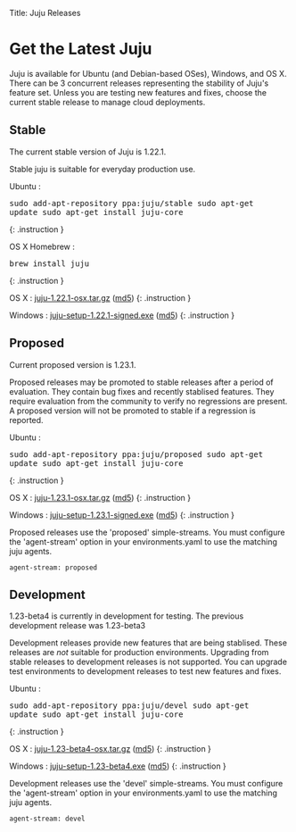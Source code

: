 Title: Juju Releases


# Get the Latest Juju

Juju is available for Ubuntu (and Debian-based OSes), Windows, and OS X.
There can be 3 concurrent releases representing the stability of Juju's
feature set. Unless you are testing new features and fixes, choose the
current stable release to manage cloud deployments.


## Stable

The current stable version of Juju is 1.22.1.

Stable juju is suitable for everyday production use.

Ubuntu
: <pre>sudo add-apt-repository ppa:juju/stable
sudo apt-get update
sudo apt-get install juju-core</pre>
{: .instruction }

OS X Homebrew
: <pre>brew install juju</pre>
{: .instruction }

OS X
: [juju-1.22.1-osx.tar.gz](https://launchpad.net/juju-core/1.22/1.22.1/+download/juju-1.22.1-osx.tar.gz) ([md5](https://launchpad.net/juju-core/1.22/1.22.1/+download/juju-1.22.1-osx.tar.gz/+md5))
{: .instruction }

Windows
: [juju-setup-1.22.1-signed.exe](https://launchpad.net/juju-core/1.22/1.22.1/+download/juju-setup-1.22.1-signed.exe) ([md5](https://launchpad.net/juju-core/1.22/1.22.1/+download/juju-setup-1.22.1-signed.exe/+md5))
{: .instruction }


## Proposed

Current proposed version is 1.23.1.

Proposed releases may be promoted to stable releases after a period of
evaluation. They contain bug fixes and recently stablised features. They
require evaluation from the community to verify no regressions are
present. A proposed version will not be promoted to stable if a
regression is reported.

Ubuntu
: <pre>sudo add-apt-repository ppa:juju/proposed
sudo apt-get update
sudo apt-get install juju-core</pre>
{: .instruction }

OS X
: [juju-1.23.1-osx.tar.gz](https://launchpad.net/juju-core/1.23/1.23.1/+download/juju-1.23.1-osx.tar.gz) ([md5](https://launchpad.net/juju-core/1.23/1.23.1/+download/juju-1.23.1-osx.tar.gz/+md5))
{: .instruction }

Windows
: [juju-setup-1.23.1-signed.exe](https://launchpad.net/juju-core/1.23/1.23.1/+download/juju-setup-1.23.1.exe) ([md5](https://launchpad.net/juju-core/1.23/1.23.1/+download/juju-setup-1.23.1.exe/+md5))
{: .instruction }

Proposed releases use the 'proposed' simple-streams. You must configure
the 'agent-stream' option in your environments.yaml to use the matching
juju agents.

    agent-stream: proposed


## Development

1.23-beta4 is currently in development for testing.
The previous development release was 1.23-beta3

Development releases provide new features that are being stablised.
These releases are *not* suitable for production environments. Upgrading
from stable releases to development releases is not supported. You can
upgrade test environments to development releases to test new features
and fixes.

Ubuntu
: <pre>sudo add-apt-repository ppa:juju/devel
sudo apt-get update
sudo apt-get install juju-core</pre>
{: .instruction }

OS X
: [juju-1.23-beta4-osx.tar.gz](https://launchpad.net/juju-core/1.23/1.23-beta4/+download/juju-1.23-beta4-osx.tar.gz) ([md5](https://launchpad.net/juju-core/1.23/1.23-beta4/+download/juju-1.23-beta4-osx.tar.gz/+md5))
{: .instruction }

Windows
: [juju-setup-1.23-beta4.exe](https://launchpad.net/juju-core/1.23/1.23-beta4/+download/juju-setup-1.23-beta4.exe) ([md5](https://launchpad.net/juju-core/1.23/1.23-beta4/+download/juju-setup-1.23-beta4.exe/+md5))
{: .instruction }

Development releases use the 'devel' simple-streams. You must configure
the 'agent-stream' option in your environments.yaml to use the matching
juju agents.

    agent-stream: devel
